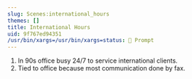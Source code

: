 ```yaml
---
slug: Scenes:international_hours
themes: []
title: International Hours
uid: 9f767ed94351
/usr/bin/xargs=/usr/bin/xargs=status: 💬 Prompt
---
```

1. In 90s office busy 24/7 to service international clients.
2. Tied to office because most communication done by fax.
